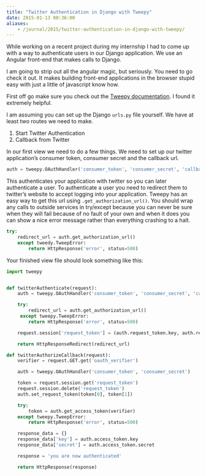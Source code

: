 ```yaml
---
title: "Twitter Authentication in Django with Tweepy"
date: 2015-01-13 00:36:00
aliases:
    - /journal/2015/twitter-authentication-in-django-with-tweepy/
---
```


While working on a recent project during my internship I had to come up with a way to authenticate users in our Django application. We use an Angular front-end that makes calls to Django.

I am going to strip out all the angular magic, but seriously. You need to go check it out. It makes building front-end applications in the browser stupid easy with just a little of javascript know how.

First off go make sure you check out the [Tweepy documentation](http://tweepy.readthedocs.org/en/v2.3.0/). I found it extremely helpful.

I am assuming you can set up the Django `urls.py` file yourself. We have at least two routes we need to make.

1. Start Twitter Authentication
2. Callback from Twitter

In our first view we need to do a few things. We need to set up our twitter application’s consumer token, consumer secret and the callback url.

```python
auth = tweepy.OAuthHandler('consumer_token', 'consumer_secret', 'callback_url')
```

This authenticates your application with twitter so you can later authenticate a user. To authenticate a user you need to redirect them to twitter’s website to accept logging into your application. Tweepy has an easy way to get this url using ``.get_authorization_url()``. You should wrap any calls to outside services in try/except because you can never be sure when they will fail because of no fault of your own and when it does you can show a nice error message rather than everything crashing to a halt.

```python
try:
    redirect_url = auth.get_authorization_url()
    except tweedy.TweepError:
        return HttpResponse('error', status=500)
```

Your finished view file should look something like this:

```python
import tweepy


def twitterAuthenticate(request):
    auth = tweepy.OAuthHandler('consumer_token', 'consumer_secret', 'callback_url')

    try:
        redirect_url = auth.get_authorization_url()
     except tweepy.TweepError:
        return HttpResponse('error', status=500)

    request.session['request_token'] = (auth.request_token.key, auth.request_token.secret)

    return HttpResponseRedirect(redirect_url)

def twitterAuthorizeCallback(request):
    verifier = request.GET.get('oauth_verifier')

    auth = tweepy.OAuthHandler('consumer_token', 'consumer_secret')

    token = request.session.get('request_token')
    request.session.delete('request_token')
    auth.set_request_token(token[0], token[1])

    try:
        token = auth.get_access_token(verifier)
    except tweepy.TweepError:
        return HttpResponse('error', status=500)

    response_data = {}
    response_data['key'] = auth.access_token.key
    response_data['secret'] = auth.access_token.secret

    response = 'you are now authenticated'

    return HttpResponse(response)
```
